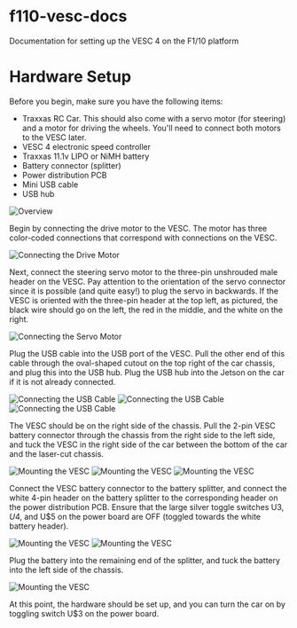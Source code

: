 # f110-vesc-docs
Documentation for setting up the VESC 4 on the F1/10 platform

# Hardware Setup
Before you begin, make sure you have the following items:
- Traxxas RC Car. This should also come with a servo motor (for steering) and a motor for driving the wheels. You'll need to connect both motors to the VESC later.
- VESC 4 electronic speed controller
- Traxxas 11.1v LIPO or NiMH battery
- Battery connector (splitter)
- Power distribution PCB
- Mini USB cable
- USB hub

![Overview](hw_overview.jpg)

Begin by connecting the drive motor to the VESC. The motor has three color-coded connections that correspond with connections on the VESC.

![Connecting the Drive Motor](hw_vesc_drive_motor.jpg)

Next, connect the steering servo motor to the three-pin unshrouded male header on the VESC. Pay attention to the orientation of the servo connector since it is possible (and quite easy!) to plug the servo in backwards. If the VESC is oriented with the three-pin header at the top left, as pictured, the black wire should go on the left, the red in the middle, and the white on the right.

![Connecting the Servo Motor](hw_vesc_servo_motor.jpg)

Plug the USB cable into the USB port of the VESC. Pull the other end of this cable through the oval-shaped cutout on the top right of the car chassis, and plug this into the USB hub. Plug the USB hub into the Jetson on the car if it is not already connected.

![Connecting the USB Cable](hw_vesc_usb_mini.jpg)
![Connecting the USB Cable](hw_vesc_usb_pull.jpg)
![Connecting the USB Cable](hw_vesc_usb_hub.jpg)

The VESC should be on the right side of the chassis. Pull the 2-pin VESC battery connector through the chassis from the right side to the left side, and tuck the VESC in the right side of the car between the bottom of the car and the laser-cut chassis.

![Mounting the VESC](hw_vesc_battery_push.jpg)
![Mounting the VESC](hw_vesc_battery_pull.jpg)
![Mounting the VESC](hw_vesc_mount.jpg)

Connect the VESC battery connector to the battery splitter, and connect the white 4-pin header on the battery splitter to the corresponding header on the power distribution PCB. Ensure that the large silver toggle switches U$3, U$4, and U$5 on the power board are OFF (toggled towards the white battery header).

![Mounting the VESC](hw_connect_splitter_vesc.jpg)
![Mounting the VESC](hw_connect_splitter_power_board.jpg)

Plug the battery into the remaining end of the splitter, and tuck the battery into the left side of the chassis.

![Mounting the VESC](hw_mount_battery.jpg)

At this point, the hardware should be set up, and you can turn the car on by toggling switch U$3 on the power board.
